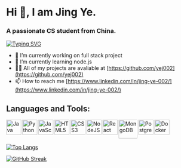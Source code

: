# Hi 👋, I am Jing Ye.
### A passionate CS student from China.
[![Typing SVG](https://readme-typing-svg.herokuapp.com?font=Brush+Script+MT&size=35&color=9919FF&background=F9D3FF85&vCenter=true&lines=Welcome+to+my+GitHub+Portfolio;++%E2%99%AA(%EF%BD%A5%CF%89%EF%BD%A5)%EF%BE%89+Thank+you)](https://git.io/typing-svg)

- 🔭 I’m currently working on full stack project
- 🌱 I’m currently learning node.js
- 👨‍💻 All of my projects are avaliable at [https://github.com/yej002](https://github.com/yej002)
- 📫 How to reach me [https://www.linkedin.com/in/jing-ye-002/](https://www.linkedin.com/in/jing-ye-002/)
## Languages and Tools:
<img align="left" alt="Java" width="40px" src="https://user-images.githubusercontent.com/49883143/177709441-cf6e828a-88de-4904-a00f-bc53c7151bdc.png"/>
<img align="left" alt="Python" width="40px" src="https://user-images.githubusercontent.com/49883143/177709559-3b1bcaf0-39bc-402a-a18c-27e2fd54eee6.png"/>
<img align="left" alt="JavaScript" width="40px" src="https://user-images.githubusercontent.com/49883143/177709715-130e56f9-1989-4512-a2f9-bad544a39c18.png"/>
<img align="left" alt="HTML5" width="40px" src="https://user-images.githubusercontent.com/49883143/177709724-e2be6071-9ae5-4aa1-95d3-49b20aac6ff9.png"/>
<img align="left" alt="CSS3" width="40px" src="https://user-images.githubusercontent.com/49883143/177709732-2dad5b96-512a-4257-8989-b7b26bf4e458.png"/>
<img align="left" alt="NodeJS" width="40px" src="https://user-images.githubusercontent.com/49883143/177709958-8de186af-2d60-4441-a26e-7114a03ae08c.png"/>
<img align="left" alt="React" width="40px" src="https://user-images.githubusercontent.com/49883143/177710303-22caffd9-4a94-45c8-b121-7ad115b0dd4b.png"/>
<img align="left" alt="MongoDB" width="50px" src="https://user-images.githubusercontent.com/49883143/177710312-930b706d-6949-435e-837a-8570c7fabfeb.png"/>
<img align="left" alt="PostgreSQL" width="40px" src="https://user-images.githubusercontent.com/49883143/177710284-ba11f663-e173-4d3d-94a4-f599671e2f04.png"/>
<img align="left" alt="Docker" width="40px" src="https://user-images.githubusercontent.com/49883143/177710272-ec7bd701-ff5f-4340-baab-6d9a13af05d9.png"/>  

<br />
<br />
<br />



[![Top Langs](https://github-readme-stats.vercel.app/api/top-langs/?username=yej002&theme=dracula&layout=compact)](https://github.com/anuraghazra/github-readme-stats)

[![GitHub Streak](https://github-readme-streak-stats.herokuapp.com?user=yej002&theme=dracula)](https://git.io/streak-stats)

